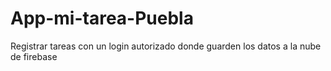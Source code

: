 # App-mi-tarea-Puebla
Registrar tareas con un login autorizado donde guarden los datos a la nube de firebase
